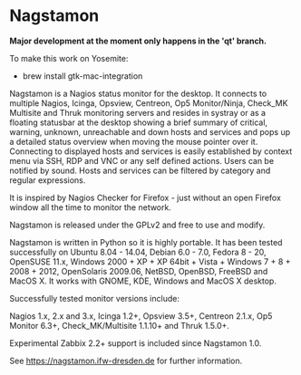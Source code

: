 Nagstamon
=========

**Major development at the moment only happens in the 'qt' branch.**

To make this work on Yosemite:
* brew install gtk-mac-integration

Nagstamon is a Nagios status monitor for the desktop. It connects to multiple Nagios, Icinga, Opsview, Centreon, Op5 Monitor/Ninja, Check_MK Multisite and Thruk monitoring servers and resides in systray or as a floating statusbar at the desktop showing a brief summary of critical, warning, unknown, unreachable and down hosts and services and pops up a detailed status overview when moving the mouse pointer over it. Connecting to displayed hosts and services is easily established by context menu via SSH, RDP and VNC or any self defined actions. Users can be notified by sound. Hosts and services can be filtered by category and regular expressions.

It is inspired by Nagios Checker for Firefox - just without an open Firefox window all the time to monitor the network.

Nagstamon is released under the GPLv2 and free to use and modify.

Nagstamon is written in Python so it is highly portable. It has been tested successfully on Ubuntu 8.04 - 14.04, Debian 6.0 - 7.0, Fedora 8 - 20, OpenSUSE 11.x, Windows 2000 + XP + XP 64bit + Vista + Windows 7 + 8 + 2008 + 2012, OpenSolaris 2009.06, NetBSD, OpenBSD, FreeBSD and MacOS X.
It works with GNOME, KDE, Windows and MacOS X desktop.

Successfully tested monitor versions include:

Nagios 1.x, 2.x and 3.x, Icinga 1.2+, Opsview 3.5+, Centreon 2.1.x, Op5 Monitor 6.3+, Check_MK/Multisite 1.1.10+ and Thruk 1.5.0+.

Experimental Zabbix 2.2+ support is included since Nagstamon 1.0.


See https://nagstamon.ifw-dresden.de for further information.
